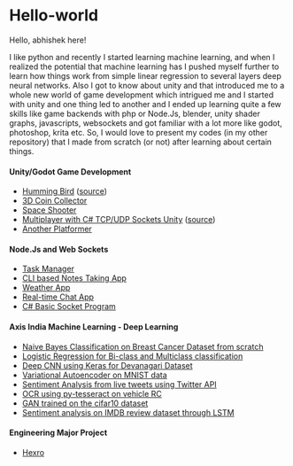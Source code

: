 # Hello-world

Hello, abhishek here!

I like python and recently I started learning machine learning, and when I realized the potential that machine learning has I pushed myself further to learn how things work from simple linear regression to several layers deep neural networks. Also I got to know about unity and that introduced me to a whole new world of game development which intrigued me and I started with unity and one thing led to another and I ended up learning quite a few skills like game backends with php or Node.Js, blender, unity shader graphs, javascripts, websockets and got familiar with a lot more like godot, photoshop, krita etc. So, I would love to present my codes (in my other repository) that I made from scratch (or not) after learning about certain things.


#### Unity/Godot Game Development
+ [Humming Bird](https://abhishek21296.itch.io/humming-bird) ([source](https://github.com/Abhishek21296/Unity-Humming-Bird))
+ [3D Coin Collector](https://abhishek21296.itch.io/find-my-coins)
+ [Space Shooter](https://abhishek21296.itch.io/space-shooter)
+ [Multiplayer with C# TCP/UDP Sockets Unity](https://abhishek21296.itch.io/tcpudp-authoritative-server) ([source](https://github.com/Abhishek21296/FPS-Authoritative-Multiplayer))
+ [Another Platformer](https://abhishek21296.itch.io/one-level-platformer)

#### Node.Js and Web Sockets
+ [Task Manager](https://github.com/Abhishek21296/Node-Task-Manager-REST-API)
+ [CLI based Notes Taking App](https://github.com/Abhishek21296/Node-Notes-App)
+ [Weather App](https://github.com/Abhishek21296/Node-WeatherSite)
+ [Real-time Chat App](https://github.com/Abhishek21296/Node-Realtime-Chat)
+ [C# Basic Socket Program](https://github.com/Abhishek21296/Socket-Programming)

#### Axis India Machine Learning - Deep Learning
+ [Naive Bayes Classification on Breast Cancer Dataset from scratch](https://github.com/Abhishek21296/Classical-Machine-Learnig-from-Scratch/tree/master/Classification/Naive%20Bayes%20Algorithm)
+ [Logistic Regression for Bi-class and Multiclass classification](https://github.com/Abhishek21296/Classical-Machine-Learnig-from-Scratch/tree/master/Classification/Logistic%20Regression)
+ [Deep CNN using Keras for Devanagari Dataset](https://github.com/Abhishek21296/Project/tree/master/Deep%20Learning/CNN)
+ [Variational Autoencoder on MNIST data](https://github.com/Abhishek21296/Project/tree/master/Variational%20Auto%20Encoder)
+ [Sentiment Analysis from live tweets using Twitter API](https://github.com/Abhishek21296/Project/tree/master/Twitter%20Sentiment%20Analysis)
+ [OCR using py-tesseract on vehicle RC](https://github.com/Abhishek21296/Project/tree/master/OCR%20through%20Pytesseract)
+ [GAN trained on the cifar10 dataset](https://github.com/Abhishek21296/Project/tree/master/Generative%20Adversarial%20Network)
+ [Sentiment analysis on IMDB review dataset through LSTM](https://github.com/Abhishek21296/Project/tree/master/Sentiment%20Analysis)


#### Engineering Major Project
+ [Hexro](https://www.youtube.com/watch?v=eDit9RuJjEE)
